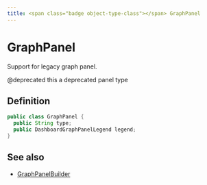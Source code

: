 ```yaml
---
title: <span class="badge object-type-class"></span> GraphPanel
---
```

# <span class="badge object-type-class"></span> GraphPanel

Support for legacy graph panel.

@deprecated this a deprecated panel type

## Definition

```java
public class GraphPanel {
  public String type;
  public DashboardGraphPanelLegend legend;
}
```
## See also

 * <span class="badge builder"></span> [GraphPanelBuilder](./builder-GraphPanelBuilder.md)
